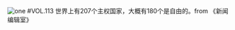 ![one](http://image.wufazhuce.com/Fvz4rjx58UwSG2plu6LyLnV5EFyS)
#VOL.113
世界上有207个主权国家，大概有180个是自由的。from 《新闻编辑室》